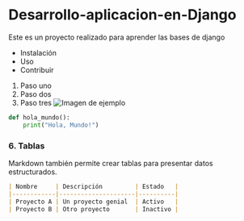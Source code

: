 # Desarrollo-aplicacion-en-Django
Este es un proyecto realizado para aprender las bases de django
- Instalación
- Uso
- Contribuir
1. Paso uno
2. Paso dos
3. Paso tres
![Imagen de ejemplo](https://url-de-la-imagen.com/imagen.png)
```python
def hola_mundo():
    print("Hola, Mundo!")
```

### 6. **Tablas**
Markdown también permite crear tablas para presentar datos estructurados.

```markdown
| Nombre     | Descripción         | Estado   |
|------------|---------------------|----------|
| Proyecto A | Un proyecto genial  | Activo   |
| Proyecto B | Otro proyecto       | Inactivo |
